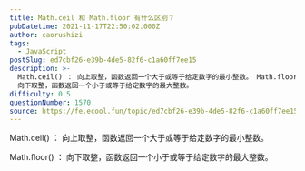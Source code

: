 ```yaml
---
title: Math.ceil 和 Math.floor 有什么区别？
pubDatetime: 2021-11-17T22:50:02.000Z
author: caorushizi
tags:
  - JavaScript
postSlug: ed7cbf26-e39b-4de5-82f6-c1a60ff7ee15
description: >-
  Math.ceil() ： 向上取整，函数返回一个大于或等于给定数字的最小整数。 Math.floor() ：
  向下取整，函数返回一个小于或等于给定数字的最大整数。 
difficulty: 0.5
questionNumber: 1570
source: https://fe.ecool.fun/topic/ed7cbf26-e39b-4de5-82f6-c1a60ff7ee15
---
```


Math.ceil() ： 向上取整，函数返回一个大于或等于给定数字的最小整数。

Math.floor() ： 向下取整，函数返回一个小于或等于给定数字的最大整数。

